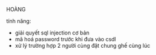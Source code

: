 HOÀNG

tính năng:
- giải quyết sql injection cơ bản
- mã hoá password trước khi đưa vào csdl
- xử lý trường hợp 2 người cùng đặt chung ghế cùng lúc
